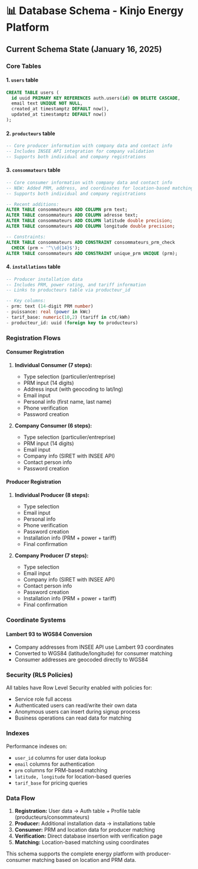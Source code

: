 # 📊 Database Schema - Kinjo Energy Platform

## Current Schema State (January 16, 2025)

### Core Tables

#### 1. `users` table
```sql
CREATE TABLE users (
  id uuid PRIMARY KEY REFERENCES auth.users(id) ON DELETE CASCADE,
  email text UNIQUE NOT NULL,
  created_at timestamptz DEFAULT now(),
  updated_at timestamptz DEFAULT now()
);
```

#### 2. `producteurs` table
```sql
-- Core producer information with company data and contact info
-- Includes INSEE API integration for company validation
-- Supports both individual and company registrations
```

#### 3. `consommateurs` table
```sql
-- Core consumer information with company data and contact info
-- NEW: Added PRM, address, and coordinates for location-based matching
-- Supports both individual and company registrations

-- Recent additions:
ALTER TABLE consommateurs ADD COLUMN prm text;
ALTER TABLE consommateurs ADD COLUMN adresse text;
ALTER TABLE consommateurs ADD COLUMN latitude double precision;
ALTER TABLE consommateurs ADD COLUMN longitude double precision;

-- Constraints:
ALTER TABLE consommateurs ADD CONSTRAINT consommateurs_prm_check 
  CHECK (prm ~ '^\\d{14}$');
ALTER TABLE consommateurs ADD CONSTRAINT unique_prm UNIQUE (prm);
```

#### 4. `installations` table
```sql
-- Producer installation data
-- Includes PRM, power rating, and tariff information
-- Links to producteurs table via producteur_id

-- Key columns:
- prm: text (14-digit PRM number)
- puissance: real (power in kWc)
- tarif_base: numeric(10,2) (tariff in ct€/kWh)
- producteur_id: uuid (foreign key to producteurs)
```

### Registration Flows

#### Consumer Registration
1. **Individual Consumer (7 steps):**
   - Type selection (particulier/entreprise)
   - PRM input (14 digits)
   - Address input (with geocoding to lat/lng)
   - Email input
   - Personal info (first name, last name)
   - Phone verification
   - Password creation

2. **Company Consumer (6 steps):**
   - Type selection (particulier/entreprise)
   - PRM input (14 digits)
   - Email input
   - Company info (SIRET with INSEE API)
   - Contact person info
   - Password creation

#### Producer Registration
1. **Individual Producer (8 steps):**
   - Type selection
   - Email input
   - Personal info
   - Phone verification
   - Password creation
   - Installation info (PRM + power + tariff)
   - Final confirmation

2. **Company Producer (7 steps):**
   - Type selection
   - Email input
   - Company info (SIRET with INSEE API)
   - Contact person info
   - Password creation
   - Installation info (PRM + power + tariff)
   - Final confirmation

### Coordinate Systems

#### Lambert 93 to WGS84 Conversion
- Company addresses from INSEE API use Lambert 93 coordinates
- Converted to WGS84 (latitude/longitude) for consumer matching
- Consumer addresses are geocoded directly to WGS84

### Security (RLS Policies)

All tables have Row Level Security enabled with policies for:
- Service role full access
- Authenticated users can read/write their own data
- Anonymous users can insert during signup process
- Business operations can read data for matching

### Indexes

Performance indexes on:
- `user_id` columns for user data lookup
- `email` columns for authentication
- `prm` columns for PRM-based matching
- `latitude, longitude` for location-based queries
- `tarif_base` for pricing queries

### Data Flow

1. **Registration:** User data → Auth table + Profile table (producteurs/consommateurs)
2. **Producer:** Additional installation data → installations table
3. **Consumer:** PRM and location data for producer matching
4. **Verification:** Direct database insertion with verification page
5. **Matching:** Location-based matching using coordinates

This schema supports the complete energy platform with producer-consumer matching based on location and PRM data.